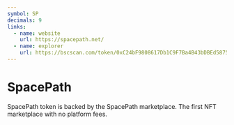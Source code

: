 ```yaml
---
symbol: SP
decimals: 9
links:
  - name: website
    url: https://spacepath.net/
  - name: explorer
    url: https://bscscan.com/token/0xC24bF9808617Db1C9F7Ba4B43bDBEd5875Ddc7c7
---
```


# SpacePath

SpacePath token is backed by the SpacePath marketplace. The first NFT marketplace with no platform fees.

